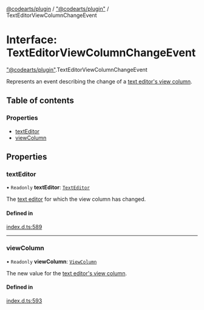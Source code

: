 [@codearts/plugin](../README.md) / ["@codearts/plugin"](../modules/_codearts_plugin_.md) / TextEditorViewColumnChangeEvent

# Interface: TextEditorViewColumnChangeEvent

["@codearts/plugin"](../modules/_codearts_plugin_.md).TextEditorViewColumnChangeEvent

Represents an event describing the change of a [text editor's view column](codearts_plugin_.TextEditor.md#viewcolumn).

## Table of contents

### Properties

- [textEditor](codearts_plugin_.TextEditorViewColumnChangeEvent.md#texteditor)
- [viewColumn](codearts_plugin_.TextEditorViewColumnChangeEvent.md#viewcolumn)

## Properties

### textEditor

• `Readonly` **textEditor**: [`TextEditor`](codearts_plugin_.TextEditor.md)

The [text editor](codearts_plugin_.TextEditor.md) for which the view column has changed.

#### Defined in

[index.d.ts:589](https://github.com/huaweicloud/cloudide-plugin-api/blob/03b481c/index.d.ts#L589)

___

### viewColumn

• `Readonly` **viewColumn**: [`ViewColumn`](../enums/codearts_plugin_.ViewColumn.md)

The new value for the [text editor's view column](codearts_plugin_.TextEditor.md#viewcolumn).

#### Defined in

[index.d.ts:593](https://github.com/huaweicloud/cloudide-plugin-api/blob/03b481c/index.d.ts#L593)
